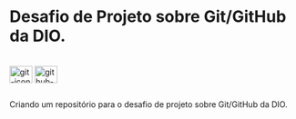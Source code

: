 # Desafio de Projeto sobre Git/GitHub da DIO.
<div style="display: inline_block"><br>
<img align="center" alt="git-icon" height="30" width="40" src="https://cdn.jsdelivr.net/gh/devicons/devicon/icons/git/git-original.svg" />
<img align="center" alt="github-icon" height="30" width="40" src="https://cdn.jsdelivr.net/gh/devicons/devicon/icons/github/github-original.svg" />
</div>

##

Criando um repositório para o desafio de projeto sobre Git/GitHub da DIO.
